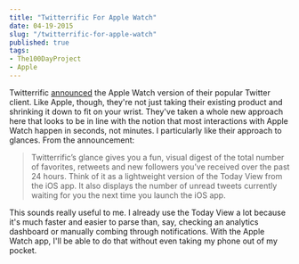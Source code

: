 ```yaml
---
title: "Twitterrific For Apple Watch"
date: 04-19-2015
slug: "/twitterrific-for-apple-watch"
published: true
tags:
- The100DayProject
- Apple
---
```


Twitterrific [announced](http://blog.iconfactory.com/2015/04/twitterrific-for-apple-watch/) the Apple Watch version of their popular Twitter client. Like Apple, though, they're not just taking their existing product and shrinking it down to fit on your wrist. They've taken a whole new approach here that looks to be in line with the notion that most interactions with Apple Watch happen in seconds, not minutes. I particularly like their approach to glances. From the announcement:

> Twitterrific’s glance gives you a fun, visual digest of the total number of favorites, retweets and new followers you’ve received over the past 24 hours. Think of it as a lightweight version of the Today View from the iOS app. It also displays the number of unread tweets currently waiting for you the next time you launch the iOS app.

This sounds really useful to me. I already use the Today View a lot because it's much faster and easier to parse than, say, checking an analytics dashboard or manually combing through notifications. With the Apple Watch app, I'll be able to do that without even taking my phone out of my pocket.
